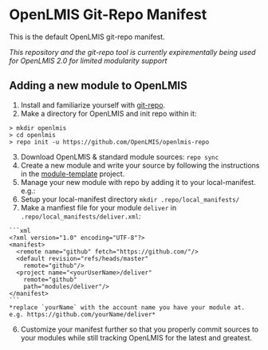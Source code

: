 # OpenLMIS Git-Repo Manifest
This is the default OpenLMIS git-repo manifest.  

*This repository and the git-repo tool is currently expirementally being used 
for OpenLMIS 2.0 for limited modularity support*

## Adding a new module to OpenLMIS

1. Install and familiarize yourself with 
[git-repo](https://code.google.com/p/git-repo/).
2. Make a directory for OpenLMIS and init repo within it:
  ```shell
  > mkdir openlmis
  > cd openlmis
  > repo init -u https://github.com/OpenLMIS/openlmis-repo
  ```
3. Download OpenLMIS & standard module sources:  `repo sync`
4. Create a new module and write your source by following the instructions in 
the [module-template](https://github.com/OpenLMIS/module-template) project.
5. Manage your new module with repo by adding it to your local-manifest.  e.g.:
  1. Setup your local-manifest directory `mkdir .repo/local_manifests/`
  2. Make a manfiest file for your module `deliver` in 
  `.repo/local_manifests/deliver.xml`:
    
    ```xml
    <?xml version="1.0" encoding="UTF-8"?>
    <manifest>
      <remote name="github" fetch="https://github.com/"/>
      <default revision="refs/heads/master"
        remote="github"/>
      <project name="<yourUserName>/deliver"
        remote="github"
        path="modules/deliver"/>
    </manifest>
    ```
    *replace `yourName` with the account name you have your module at.  
    e.g. https://github.com/yourName/deliver*
6. Customize your manifest further so that you properly commit sources to your
modules while still tracking OpenLMIS for the latest and greatest.

